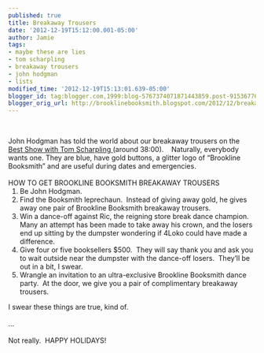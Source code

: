 ```yaml
---
published: true
title: Breakaway Trousers
date: '2012-12-19T15:12:00.001-05:00'
author: Jamie
tags:
- maybe these are lies
- tom scharpling
- breakaway trousers
- john hodgman
- lists
modified_time: '2012-12-19T15:13:01.639-05:00'
blogger_id: tag:blogger.com,1999:blog-5767374071871443859.post-9153677640349973280
blogger_orig_url: http://brooklinebooksmith.blogspot.com/2012/12/breakaway-trousers.html
---
```


<br /><div class="MsoNormal"><span style="font-family: inherit;">John Hodgman has told the world about our breakaway trousers on the <a href="http://www.wfmu.org/flashplayer.php?version=2&amp;show=48655&amp;archive=84070" target="_blank">Best Show with Tom Scharpling&nbsp;</a>(around 38:00).&nbsp;&nbsp;&nbsp;&nbsp;Naturally, everybody wants one. They are blue, have gold buttons, a glitter logo of “Brookline Booksmith” and are useful during dates and emergencies.&nbsp; </span></div><div class="MsoNormal"><span style="font-family: inherit;"><br /></span></div><div class="MsoNormal"><span style="font-family: inherit;">HOW TO GET BROOKLINE BOOKSMITH BREAKAWAY TROUSERS</span></div><ol start="1" style="margin-top: 0in;" type="1"><li class="MsoNormal"><span style="font-family: inherit;">Be      John Hodgman.&nbsp; </span></li><li class="MsoNormal"><span style="font-family: inherit;">Find      the Booksmith leprechaun.&nbsp; Instead      of giving away gold, he gives away one pair of Brookline Booksmith      breakaway trousers. </span></li><li class="MsoNormal"><span style="font-family: inherit;">Win a      dance-off against Ric, the reigning store break dance champion.&nbsp; Many an attempt has been made to take      away his crown, and the losers end up sitting by the dumpster wondering if      4Loko could have made a difference. </span></li><li class="MsoNormal"><span style="font-family: inherit;">Give      four or five booksellers $500.&nbsp;      They will say thank you and ask you to wait outside near the      dumpster with the dance-off losers.&nbsp;      They’ll be out in a bit, I swear.</span></li><li class="MsoNormal"><span style="font-family: inherit;">Wrangle an invitation to an ultra-exclusive Brookline Booksmith dance party. &nbsp;At the door, we give you a pair of complimentary breakaway trousers.&nbsp;</span></li></ol><div>I swear these things are true, kind of.&nbsp;</div><div><br /></div><div>...</div><div><br /></div><div>Not really. &nbsp;HAPPY HOLIDAYS!</div>